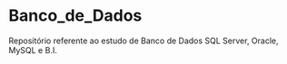 # Banco_de_Dados
Repositório referente ao estudo de Banco de Dados SQL Server, Oracle, MySQL e  B.I.
